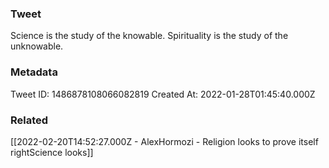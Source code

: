 ### Tweet
Science is the study of the knowable. Spirituality is the study of the unknowable.

### Metadata
Tweet ID: 1486878108066082819
Created At: 2022-01-28T01:45:40.000Z

### Related
[[2022-02-20T14:52:27.000Z - AlexHormozi - Religion looks to prove itself rightScience looks]]

